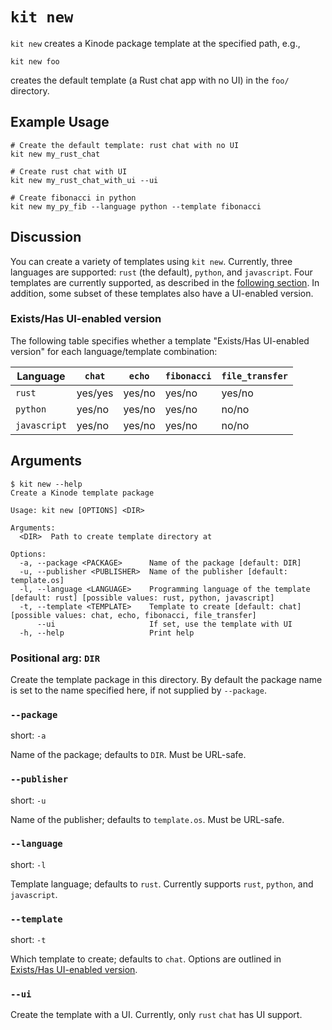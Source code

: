 # `kit new`

`kit new` creates a Kinode package template at the specified path, e.g.,

```
kit new foo
```

creates the default template (a Rust chat app with no UI) in the `foo/` directory.

## Example Usage

```
# Create the default template: rust chat with no UI
kit new my_rust_chat

# Create rust chat with UI
kit new my_rust_chat_with_ui --ui

# Create fibonacci in python
kit new my_py_fib --language python --template fibonacci
```

## Discussion

You can create a variety of templates using `kit new`.
Currently, three languages are supported: `rust` (the default), `python`, and `javascript`.
Four templates are currently supported, as described in the [following section](./new.html#existshas-ui-enabled-version).
In addition, some subset of these templates also have a UI-enabled version.

### Exists/Has UI-enabled version

The following table specifies whether a template "Exists/Has UI-enabled version" for each language/template combination:

Language     | `chat`  | `echo` | `fibonacci` | `file_transfer`
------------ | ------- | ------ | ----------- | ---------------
`rust`       | yes/yes | yes/no | yes/no      | yes/no
`python`     | yes/no  | yes/no | yes/no      | no/no
`javascript` | yes/no  | yes/no | yes/no      | no/no

## Arguments

```
$ kit new --help
Create a Kinode template package

Usage: kit new [OPTIONS] <DIR>

Arguments:
  <DIR>  Path to create template directory at

Options:
  -a, --package <PACKAGE>      Name of the package [default: DIR]
  -u, --publisher <PUBLISHER>  Name of the publisher [default: template.os]
  -l, --language <LANGUAGE>    Programming language of the template [default: rust] [possible values: rust, python, javascript]
  -t, --template <TEMPLATE>    Template to create [default: chat] [possible values: chat, echo, fibonacci, file_transfer]
      --ui                     If set, use the template with UI
  -h, --help                   Print help
```

### Positional arg: `DIR`

Create the template package in this directory.
By default the package name is set to the name specified here, if not supplied by `--package`.

### `--package`

short: `-a`

Name of the package; defaults to `DIR`.
Must be URL-safe.

### `--publisher`

short: `-u`

Name of the publisher; defaults to `template.os`.
Must be URL-safe.

### `--language`

short: `-l`

Template language; defaults to `rust`.
Currently supports `rust`, `python`, and `javascript`.

### `--template`

short: `-t`

Which template to create; defaults to `chat`.
Options are outlined in [Exists/Has UI-enabled version](./new.html#existshas-ui-enabled-version).

### `--ui`

Create the template with a UI.
Currently, only `rust` `chat` has UI support.
